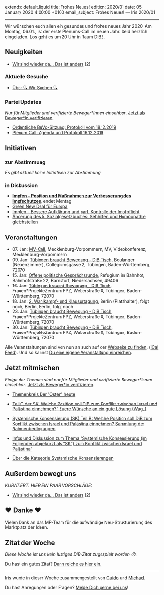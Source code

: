 
extends: default.liquid
title: Frohes Neues!
edition: 2020/01
date: 05 January 2020 4:00:00 +0100
email_subject: Frohes Neues! — Iris 2020/01

---
Wir wünschen euch allen ein gesundes und frohes neues Jahr 2020!
Am Montag, 06.01., ist der erste Plenums-Call im neuen Jahr. Seid herzlich eingeladen. Los geht es um 20 Uhr in Raum DiB2.

## Neuigkeiten

 - [Wir sind wieder da&hellip; Das ist anders](https://marktplatz.bewegung.jetzt/t/wir-sind-wieder-da-das-ist-anders/33078) (2)

### Aktuelle Gesuche

 - [Über 🔍 Wir Suchen 🔍](https://marktplatz.bewegung.jetzt/t/ueber-wir-suchen/8837)

### Partei Updates

_Nur für Mitglieder und verifizierte Beweger\*innen einsehbar_. [Jetzt als Beweger\*in verifizieren](https://bewegung.jetzt/bewegerin-werden/).

 - [Ordentliche BuVo-Sitzung: Protokoll vom 18.12.2019](https://marktplatz.bewegung.jetzt/t/ordentliche-buvo-sitzung-protokoll-vom-18-12-2019/32938)
 - [Plenum Call: Agenda und Protokoll 16.12.2019](https://marktplatz.bewegung.jetzt/t/plenum-call-agenda-und-protokoll-16-12-2019/32845)

## Initiativen

### zur Abstimmung
_Es gibt aktuell keine Initiativen zur Abstimmung_

### in Diskussion
 - **[Impfen - Position und Maßnahmen zur Verbesserung des Impfschutzes](https://abstimmen.bewegung.jetzt/initiative/292-impfen-position-und-manahmen-zur-verbesserung-des-impfschutzes)**, endet Montag
 - [Green New Deal für Europa](https://abstimmen.bewegung.jetzt/initiative/293-green-new-deal-fur-europa)
 - [Impfen - Bessere Aufklärung und parl. Kontrolle der Impfpflicht](https://abstimmen.bewegung.jetzt/initiative/294-impfen-bessere-aufklarung-und-parl-kontrolle-der-impfpflicht)
 - [Änderung des 5. Sozialgesetzbuches: Sehhilfen und Homöopathie gleichstellen](https://abstimmen.bewegung.jetzt/initiative/295-anderung-des-5-sozialgesetzbuches-sehhilfen-und-homoopathie-gleichstellen)


## Veranstaltungen

 - 07.&nbsp;Jan: [MV-Call](https://bewegung.jetzt/veranstaltungen/mv-call/), Mecklenburg-Vorpommern, MV, Videokonferenz, Mecklenburg-Vorpommern
 - 09.&nbsp;Jan: [Tübingen braucht Bewegung - DiB Tisch](https://bewegung.jetzt/veranstaltungen/tuebingen-braucht-bewegung-dib-tisch-2020-01-09/), Boulanger (Nebenzimmer), Collegiumsgasse 2, Tübingen, Baden-Württemberg, 72070
 - 15.&nbsp;Jan: [Offene politische Gesprächsrunde](https://bewegung.jetzt/veranstaltungen/offene-politische-gespraechsrunde-2020-01-15/), Refugium im Bahnhof, Bahnhofstraße 22, Barnstorf, Niedersachsen, 49406
 - 16.&nbsp;Jan: [Tübingen braucht Bewegung - DiB Tisch](https://bewegung.jetzt/veranstaltungen/tuebingen-braucht-bewegung-dib-tisch-2-2020-01-16/), Frauen*ProjekteZentrum FPZ, Weberstraße 8, Tübingen, Baden-Württemberg, 72070
 - 18.&nbsp;Jan: [2. Wahlkampf- und Klausurtagung](https://bewegung.jetzt/veranstaltungen/2-wahlkampf-und-klausurtagung/), Berlin (Platzhalter), folgt noch, Berlin, Berlin, folgt noch
 - 23.&nbsp;Jan: [Tübingen braucht Bewegung - DiB Tisch](https://bewegung.jetzt/veranstaltungen/tuebingen-braucht-bewegung-dib-tisch-2-2020-01-23/), Frauen*ProjekteZentrum FPZ, Weberstraße 8, Tübingen, Baden-Württemberg, 72070
 - 30.&nbsp;Jan: [Tübingen braucht Bewegung - DiB Tisch](https://bewegung.jetzt/veranstaltungen/tuebingen-braucht-bewegung-dib-tisch-2-2020-01-30/), Frauen*ProjekteZentrum FPZ, Weberstraße 8, Tübingen, Baden-Württemberg, 72070


Alle Veranstaltungen sind von nun an auch auf der [Webseite zu finden](https://bewegung.jetzt/veranstaltungen/), ([iCal Feed](https://bewegung.jetzt/?ical=1)). Und so kannst [Du eine eigene Veranstaltung einreichen](https://marktplatz.bewegung.jetzt/t/eine-veranstaltung-auf-der-webseite-einreichen/21379).

## Jetzt mitmischen

_Einige der Themen sind nur für Mitglieder und verifizierte Beweger\*innen einsehbar_. [Jetzt als Beweger\*in verifizieren](https://bewegung.jetzt/bewegerin-werden/).

 - [Themenkreis Der 'Osten' heute](https://marktplatz.bewegung.jetzt/t/themenkreis-der-osten-heute/20162)

 - [Teil C der SK „Welche Position soll DiB zum Konflikt zwischen Israel und Palästina einnehmen?“ Euere Wünsche an ein gute Lösung (WagL)](https://marktplatz.bewegung.jetzt/t/teil-c-der-sk-welche-position-soll-dib-zum-konflikt-zwischen-israel-und-palaestina-einnehmen-euere-wuensche-an-ein-gute-loesung-wagl/23423)
 - [Systemische Konsensierung (SK) Teil B: Welche Position soll DiB zum Konflikt zwischen Israel und Palästina einnehmen? Sammlung der Rahmenbedingungen](https://marktplatz.bewegung.jetzt/t/systemische-konsensierung-sk-teil-b-welche-position-soll-dib-zum-konflikt-zwischen-israel-und-palaestina-einnehmen-sammlung-der-rahmenbedingungen/22729)
 - [Infos und Diskussion zum Thema “Systemische Konsensierung (im Folgenden abgekürzt als “SK”) zum Konflikt zwischen Israel und Palästina”](https://marktplatz.bewegung.jetzt/t/infos-und-diskussion-zum-thema-systemische-konsensierung-im-folgenden-abgekuerzt-als-sk-zum-konflikt-zwischen-israel-und-palaestina/20677)
 - [Über die Kategorie Systemische Konsensierungen](https://marktplatz.bewegung.jetzt/t/ueber-die-kategorie-systemische-konsensierungen/12555)


## Außerdem bewegt uns

_KURATIERT. HIER EIN PAAR VORSCHLÄGE:_
 - [Wir sind wieder da&hellip; Das ist anders](https://marktplatz.bewegung.jetzt/t/wir-sind-wieder-da-das-ist-anders/33078) (2)

## ❤️ Danke ❤️
Vielen Dank an das MP-Team für die aufwändige Neu-Strukturierung des Marktplatz der Ideen.

## Zitat der Woche
_Diese Woche ist uns kein lustiges DiB-Zitat zugespielt worden ☹._

Du hast ein gutes Zitat? [Dann reiche es hier ein.](https://marktplatz.bewegung.jetzt/t/lustige-dib-zitate/10175)


---

Iris wurde in dieser Woche zusammengestellt von [Guido](https://marktplatz.bewegung.jetzt/u/Guido/) und [Michael](https://marktplatz.bewegung.jetzt/u/MichaelVoss/).

Du hast Anregungen oder Fragen? [Melde Dich gerne bei uns](https://marktplatz.bewegung.jetzt/t/neu-iris-die-woechtliche-zusammenfasssung-zum-sonntagsbrunch/10990)!

